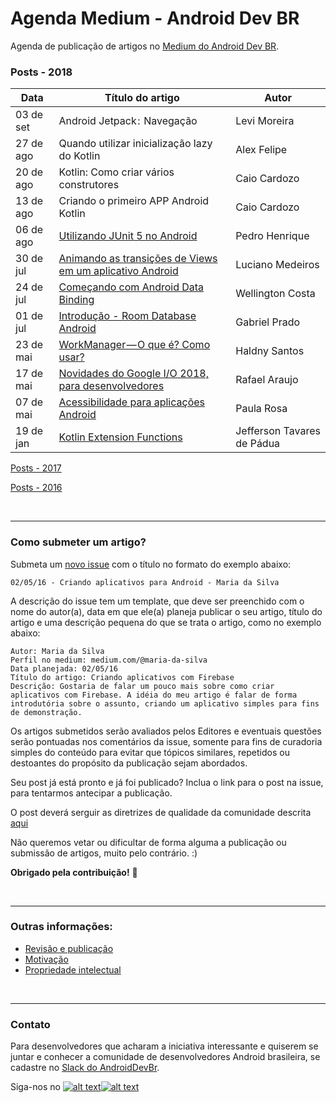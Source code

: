# Agenda Medium - Android Dev BR

Agenda de publicação de artigos no [Medium do Android Dev BR](http://medium.com/android-dev-br).

### Posts - 2018
 Data | Título do artigo | Autor 
 ---- | ---------------- | ----- 
03 de set | Android Jetpack :  Navegação | Levi Moreira
27 de ago | Quando utilizar inicialização lazy do Kotlin | Alex Felipe
20 de ago | Kotlin: Como criar vários construtores | Caio Cardozo
13 de ago | Criando o primeiro APP Android Kotlin | Caio Cardozo
06 de ago | [Utilizando JUnit 5 no Android](https://medium.com/android-dev-br/utilizando-junit-5-no-android-82d752708985) | Pedro Henrique
30 de jul | [Animando as transições de Views em um aplicativo Android](https://medium.com/android-dev-br/animando-as-transições-de-views-em-um-aplicativo-android-add527b2544d) | Luciano Medeiros
24 de jul | [Começando com Android Data Binding](https://medium.com/android-dev-br/começando-com-android-data-binding-d7719333eecc) | Wellington Costa
01 de jul | [Introdução - Room Database Android](https://medium.com/android-dev-br/utilizando-room-database-no-android-fd76c2e6ccee) | Gabriel Prado
23 de mai | [WorkManager — O que é? Como usar?](https://medium.com/android-dev-br/workmanager-o-que-é-como-usar-26f5b800984e) | Haldny Santos
17 de mai | [Novidades do Google I/O 2018, para desenvolvedores](https://medium.com/android-dev-br/novidades-do-google-i-o-2018-para-desenvolvedores-9e99347367c6) | Rafael Araujo
07 de mai | [Acessibilidade para aplicações Android](https://medium.com/android-dev-br/acessibilidade-para-aplicações-android-b461da054a15) | Paula Rosa
19 de jan | [Kotlin Extension Functions](https://medium.com/android-dev-br/kotlin-extension-functions-novos-horizontes-para-o-framework-android-ba7d2782fecf) | Jefferson Tavares de Pádua

[Posts - 2017](https://github.com/androiddevbr/agenda-medium/blob/master/_historico/2017.md)

[Posts - 2016](https://github.com/androiddevbr/agenda-medium/blob/master/_historico/2016.md)

<br>

------------


### Como submeter um artigo?

Submeta um [novo issue](https://github.com/androiddevbr/agenda-medium/issues/new) com o título no formato do exemplo abaixo:

    02/05/16 - Criando aplicativos para Android - Maria da Silva

A descrição do issue tem um template, que deve ser preenchido com o nome do autor(a), data em que ele(a) planeja publicar o seu artigo, título do artigo e uma descrição pequena do que se trata o artigo, como no exemplo abaixo:

    Autor: Maria da Silva
    Perfil no medium: medium.com/@maria-da-silva
    Data planejada: 02/05/16
    Título do artigo: Criando aplicativos com Firebase
    Descrição: Gostaria de falar um pouco mais sobre como criar aplicativos com Firebase. A idéia do meu artigo é falar de forma introdutória sobre o assunto, criando um aplicativo simples para fins de demonstração.
    
Os artigos submetidos serão avaliados pelos Editores e eventuais questões serão pontuadas nos comentários da issue, somente para fins de curadoria simples do conteúdo para evitar que tópicos similares, repetidos ou destoantes do propósito da publicação sejam abordados.

Seu post já está pronto e já foi publicado? Inclua o link para o post na issue, para tentarmos antecipar a publicação.

O post deverá serguir as diretrizes de qualidade da comunidade descrita [aqui](https://github.com/androiddevbr/agenda-medium/blob/master/guideline.md)

Não queremos vetar ou dificultar de forma alguma a publicação ou submissão de artigos, muito pelo contrário. :) 


**Obrigado pela contribuição!** :tada:

<br>

------------


### Outras informações:

* [Revisão e publicação](https://github.com/androiddevbr/agenda-medium/blob/master/_info/revisao.md)
* [Motivação](https://github.com/androiddevbr/agenda-medium/blob/master/_info/motivacao.md)
* [Propriedade intelectual](https://github.com/androiddevbr/agenda-medium/blob/master/_info/propriedade.md)

<br>

------------


### Contato
Para desenvolvedores que acharam a iniciativa interessante e quiserem se juntar e conhecer a comunidade de desenvolvedores Android brasileira, se cadastre no [Slack do AndroidDevBr](http://slack.androiddevbr.org/).

Siga-nos no [![alt text][1.1]][1][![alt text][2.1]][2]

[1.1]: http://i.imgur.com/wWzX9uB.png (twitter icon with padding)
[2.1]: http://i.imgur.com/9I6NRUm.png (github icon with padding)

[1]: http://www.twitter.com/AndroidDevBrOrg
[2]: https://github.com/androiddevbr


